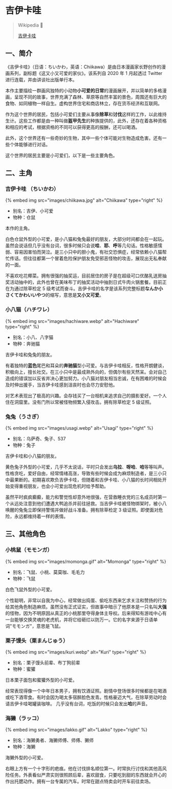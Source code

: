 # 吉伊卡哇

> Wikipedia 📝
>
> [吉伊卡哇](https://zh.wikipedia.org/wiki/吉伊卡哇)

## 一、简介

《吉伊卡哇》（日语：ちいかわ，英语：Chiikawa）是由日本漫画家长野创作的漫画系列，副标题《这又小又可爱的家伙》。该系列自 2020 年 1 月起透过 Twitter 进行连载，并由讲谈社出版单行本。

本作主要描绘一群画风独特的小动物**小可爱的日常**的漫画展开，并以简单的多格漫画，呈现不同的故事，世界充满了森林、草原等自然丰富的景色，周围还有巨大的食物、如同植物一样自生。虚构世界住宅和商店林立，存在货币经济和互联网。

作为这个世界的居民，包括小可爱们主要从事像**除草**和**讨伐**这样的工作，以此维持生计。这些工作都是由一种叫做**盔甲先生**的种族提供的，此外，还存在着各种资格和相应的考试，根据资格的不同可以获得更高的报酬，还可以喝酒。

此外，这个世界还有一些奇妙的生物，其中一些个体可能对生物造成危害。还有一些个体能够进行对话。

这个世界的居民主要是小可爱们，以下是一些主要角色。

## 二、主角

### 吉伊卡哇 （ちいかわ）

{% embed img src="images/chiikawa.jpg" alt="Chiikawa" type="right" %}

- 别名：吉伊、小可爱
- 物种：仓鼠

本作的主角。

白色仓鼠外型的小可爱，是小八猫和兔兔最好的朋友，大部分时间都会在一起玩。虽然会说话但几乎没有台词，很多时候只会说**哇**、**耶**、**呼**等几句话。性格敏感懦弱、容易因害怕而哭泣。是三小只中的胆小鬼，有社交恐惧症，经常依赖小八猫帮忙传话。但往往都第一个冒着危险保护朋友免受邪恶怪物的攻击，展现出无私奉献的一面。

不喜欢吃花椰菜。拥有很强的抽奖运，目前居住的房子是在超级可口优酪乳送房抽奖活动抽中的，此外也曾在美味布丁的抽奖活动中抽到日式牛肉火锅套餐。目前正在为通过除草检定 5 级考试而奋斗。吉伊卡哇的名字是该系列完整标题**なんか小さくてかわいいやつ**的缩写，意思是**又小又可爱**。

### 小八猫（ハチワレ）

{% embed img src="images/hachiware.webp" alt="Hachiware" type="right" %}

- 别名：小八、八字猫
- 物种：奔驰猫

吉伊卡哇和兔兔的朋友。

有着独特的**蓝色**尾巴和耳朵的**奔驰猫**型小可爱。与吉伊卡哇相反，性格开朗健谈，积极向上，擅长社交。在三小只中是最成熟外向的，但偶尔有些天然呆。会对自己造成的错误加以反省并决心更加努力。小八猫对朋友相当忠诚，在有困难的时候会及时伸出援手，当吉伊卡哇感到沮丧时也会尽力安慰他。

对艺术表现出了极高的兴趣。会存钱买了一台相机来追求自己的摄影爱好。一个人住在洞窟里。没有门所以常被怪物频繁入侵攻击。拥有除草检定 5 级证照。

### 兔兔（うさぎ）

{% embed img src="images/usagi.webp" alt="Usagi" type="right" %}

- 别名：乌萨奇、兔子、537
- 物种：兔子

吉伊卡哇和小八猫的朋友。

黄色兔子外型的小可爱，几乎不太说话，平时只会发出**乌拉**、**呀哈**、**哈**等等叫声。性格贪吃，爱好自由，经常情绪高涨，导致有些时候会成为麻烦制造者，是三小只中最果断的。初期喜欢欺负吉伊卡哇，但随着和吉伊卡哇、小八猫的长时间相处开始变得重视朋友，也会小可爱出现危机时给予帮助。

虽然平时疯疯癫癫，能力和警觉性却意外地很强，在营救睡衣党的三名成员时第一个从远处注意到他们遭遇大鸭追杀并前往拯救。当吉伊卡哇被怪物绑架时，被小八唤醒的兔兔立即保持警惕并做好战斗准备。拥有除草检定 3 级证照。即使面对危险，永远都维持着一样的表情。

## 三、其他角色

### 小桃鼠（モモンガ）

{% embed img src="images/momonga.gif" alt="Momonga" type="right" %}

- 别名：飞鼠、小桃、莫莫咖、毛毛力
- 物种：飞鼠

白色飞鼠外型的小可爱。

个性聪明，非常以自我为中心，经常做出捣蛋、偷吃东西来乞求关注和赞扬的行为给其他角色制造麻烦。虽然没有正式证实，但故事中暗示了他原本是一只名叫**大强**的怪物，因为不明原因从真正的小桃那里夺得身体主导权。后来得知有游戏中心有一台能够交换灵魂的老虎机，并将它给砸烂以防万一。它的名字来源于日语单词"モモンガ"，意思是飞鼠。

### 栗子馒头（栗まんじゅう）

{% embed img src="images/kuri.webp" alt="Kuri" type="right" %}

- 别名：栗子馒头前辈、布丁狗前辈
- 物种：蜜獾

日本栗子面包和蜜獾外型的小可爱。

经常表现得像一个中年日本男子，拥有饮酒证照。剧情中登场很多时候都是在喝酒或吃下酒零食。有时会因为喝太多宿醉脸色发青。性格豪迈大气，在除草劳动时会请吉伊卡哇喝罐装咖啡。 几乎没有台词，吃饭的时候只会发出**哈**的声音。

### 海獭（ラッコ）

{% embed img src="images/lakko.gif" alt="Lakko" type="right" %}

- 别名：海獭勇者、海獭师傅、师傅、獭师
- 物种：海獭

海獭外型的小可爱。

右眼上方有一个十字形的疤痕。他在讨伐排名顺位第一。时常执行讨伐和其他高风险任务。外表看似严肃实则很照顾后辈，喜欢甜食，只要吃到甜的东西就会开心的作出托腮动作。拥有一台专属的汽车。时常在甜点特卖会时开车前往卖场。
